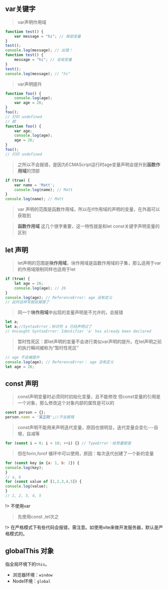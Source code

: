 <!-- 变量 -->
## var关键字
> var声明作用域
```js
function test() {
    var message = "hi"; // 局部变量
}
test();
console.log(message); // 出错！
function test() {
    message = "hi"; // 全局变量
}
test();
console.log(message); // "hi"
```
> var声明提升
```js
function foo() {
    console.log(age);
    var age = 26;
}
foo(); 
// 打印 undefined
// 即
function foo() {
    var age;
    console.log(age);
    age = 26;
}
foo();
// 打印 undefined
```

> 之所以不会报错，是因为ECMAScript运行时age变量声明会提升到**函数作用域**的顶部
```js
if (true) {
    var name = 'Matt';
    console.log(name); // Matt
}
console.log(name); // Matt
```
> var 声明的范围是函数作用域，所以在if作用域的声明的变量，在外面可以获取到

> **函数作用域** 这几个很字重要，这一特性就是和let const关键字声明变量的区别

## let 声明
> let声明的范围是**块作用域**，块作用域是函数作用域的子集，那么适用于var的作用域限制同样也适用于let
```js
if (true) {
    let age = 26;
    console.log(age); // 26
}
console.log(age); // ReferenceError: age 没有定义
// 此时这样写就会报错了
```


> 同一个**块作用域**中出现的变量声明是不允许的，会报错
```js
let a;
let a;//SyntaxError；标识符 a 已经声明过了
// Uncaught SyntaxError: Identifier 'a' has already been declared
```
> 暂时性死区：即let声明的变量不会进行类似var声明的提升。在let声明之前的执行瞬间被称为“暂时性死区”
```js
// age 不会被提升
console.log(age); // ReferenceError： age 没有定义
let age = 26;
```
## const 声明
> const声明变量时必须同时初始化变量，且不能修改
> 但const变量的引用是一个对象，那么修改这个对象内部的属性是可以的
```js
const person = {};
person.name = '吴正刚';//不会报错
```

> const声明不能用来声明迭代变量，原因也很明显，迭代变量会变化---自增，自减等
```js
for (const i = 0; i < 10; ++i) {} // TypeError：给常量赋值
```
> 但在forin,forof 循环中可以使用，原因：每次迭代创建了一个新的变量
```js
for (const key in {a: 1, b: 2}) {
console.log(key);
}
// a, b
for (const value of [1,2,3,4,5]) {
console.log(value);
}
// 1, 2, 3, 4, 5
```

!> 不使用var
> 先使用const ,let次之

!> 在严格模式下有些代码会报错，需注意。如使用vite来做开发服务器，默认是严格模式的。

## globalThis 对象
指全局环境下的`this`。

- 浏览器环境：`window`
- Node环境：`global`